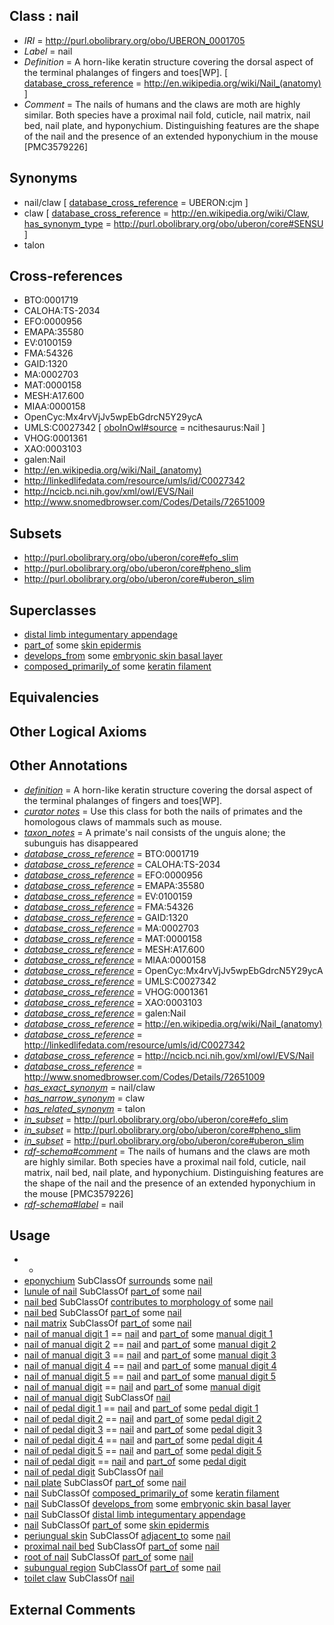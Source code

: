 
## Class : nail

 * *IRI* = http://purl.obolibrary.org/obo/UBERON_0001705
 * *Label* = nail
 * *Definition* = A horn-like keratin structure covering the dorsal aspect of the terminal phalanges of fingers and toes[WP]. [ [database_cross_reference](../../ef/oboInOwl#hasDbXref.md) = http://en.wikipedia.org/wiki/Nail_(anatomy) ]
 * *Comment* = The nails of humans and the claws are moth are highly similar. Both species have a proximal nail fold, cuticle, nail matrix, nail bed, nail plate, and hyponychium. Distinguishing features are the shape of the nail and the presence of an extended hyponychium in the mouse [PMC3579226]

## Synonyms

 * nail/claw [ [database_cross_reference](../../ef/oboInOwl#hasDbXref.md) = UBERON:cjm ]
 * claw [ [database_cross_reference](../../ef/oboInOwl#hasDbXref.md) = http://en.wikipedia.org/wiki/Claw, [has_synonym_type](../../pe/oboInOwl#hasSynonymType.md) = http://purl.obolibrary.org/obo/uberon/core#SENSU ]
 * talon

## Cross-references

 * BTO:0001719
 * CALOHA:TS-2034
 * EFO:0000956
 * EMAPA:35580
 * EV:0100159
 * FMA:54326
 * GAID:1320
 * MA:0002703
 * MAT:0000158
 * MESH:A17.600
 * MIAA:0000158
 * OpenCyc:Mx4rvVjJv5wpEbGdrcN5Y29ycA
 * UMLS:C0027342 [ [oboInOwl#source](../../ce/oboInOwl#source.md) = ncithesaurus:Nail ]
 * VHOG:0001361
 * XAO:0003103
 * galen:Nail
 * http://en.wikipedia.org/wiki/Nail_(anatomy)
 * http://linkedlifedata.com/resource/umls/id/C0027342
 * http://ncicb.nci.nih.gov/xml/owl/EVS/Nail
 * http://www.snomedbrowser.com/Codes/Details/72651009

## Subsets

 * http://purl.obolibrary.org/obo/uberon/core#efo_slim
 * http://purl.obolibrary.org/obo/uberon/core#pheno_slim
 * http://purl.obolibrary.org/obo/uberon/core#uberon_slim

## Superclasses

 * [distal limb integumentary appendage](../../UBERON/64/UBERON_0009564.md)
 * [part_of](../../BFO/50/BFO_0000050.md) some [skin epidermis](../../UBERON/03/UBERON_0001003.md)
 * [develops_from](../../RO/02/RO_0002202.md) some [embryonic skin basal layer](../../UBERON/72/UBERON_0011272.md)
 * [composed_primarily_of](../../RO/73/RO_0002473.md) some [keratin filament](../../GO/95/GO_0045095.md)

## Equivalencies


## Other Logical Axioms


## Other Annotations

 * *[definition](../../IAO/15/IAO_0000115.md)* = A horn-like keratin structure covering the dorsal aspect of the terminal phalanges of fingers and toes[WP].
 * *[curator notes](../../IAO/32/IAO_0000232.md)* = Use this class for both the nails of primates and the homologous claws of mammals such as mouse.
 * *[taxon_notes](../../UBPROP/08/UBPROP_0000008.md)* = A primate's nail consists of the unguis alone; the subunguis has disappeared
 * *[database_cross_reference](../../ef/oboInOwl#hasDbXref.md)* = BTO:0001719
 * *[database_cross_reference](../../ef/oboInOwl#hasDbXref.md)* = CALOHA:TS-2034
 * *[database_cross_reference](../../ef/oboInOwl#hasDbXref.md)* = EFO:0000956
 * *[database_cross_reference](../../ef/oboInOwl#hasDbXref.md)* = EMAPA:35580
 * *[database_cross_reference](../../ef/oboInOwl#hasDbXref.md)* = EV:0100159
 * *[database_cross_reference](../../ef/oboInOwl#hasDbXref.md)* = FMA:54326
 * *[database_cross_reference](../../ef/oboInOwl#hasDbXref.md)* = GAID:1320
 * *[database_cross_reference](../../ef/oboInOwl#hasDbXref.md)* = MA:0002703
 * *[database_cross_reference](../../ef/oboInOwl#hasDbXref.md)* = MAT:0000158
 * *[database_cross_reference](../../ef/oboInOwl#hasDbXref.md)* = MESH:A17.600
 * *[database_cross_reference](../../ef/oboInOwl#hasDbXref.md)* = MIAA:0000158
 * *[database_cross_reference](../../ef/oboInOwl#hasDbXref.md)* = OpenCyc:Mx4rvVjJv5wpEbGdrcN5Y29ycA
 * *[database_cross_reference](../../ef/oboInOwl#hasDbXref.md)* = UMLS:C0027342
 * *[database_cross_reference](../../ef/oboInOwl#hasDbXref.md)* = VHOG:0001361
 * *[database_cross_reference](../../ef/oboInOwl#hasDbXref.md)* = XAO:0003103
 * *[database_cross_reference](../../ef/oboInOwl#hasDbXref.md)* = galen:Nail
 * *[database_cross_reference](../../ef/oboInOwl#hasDbXref.md)* = http://en.wikipedia.org/wiki/Nail_(anatomy)
 * *[database_cross_reference](../../ef/oboInOwl#hasDbXref.md)* = http://linkedlifedata.com/resource/umls/id/C0027342
 * *[database_cross_reference](../../ef/oboInOwl#hasDbXref.md)* = http://ncicb.nci.nih.gov/xml/owl/EVS/Nail
 * *[database_cross_reference](../../ef/oboInOwl#hasDbXref.md)* = http://www.snomedbrowser.com/Codes/Details/72651009
 * *[has_exact_synonym](../../ym/oboInOwl#hasExactSynonym.md)* = nail/claw
 * *[has_narrow_synonym](../../ym/oboInOwl#hasNarrowSynonym.md)* = claw
 * *[has_related_synonym](../../ym/oboInOwl#hasRelatedSynonym.md)* = talon
 * *[in_subset](../../et/oboInOwl#inSubset.md)* = http://purl.obolibrary.org/obo/uberon/core#efo_slim
 * *[in_subset](../../et/oboInOwl#inSubset.md)* = http://purl.obolibrary.org/obo/uberon/core#pheno_slim
 * *[in_subset](../../et/oboInOwl#inSubset.md)* = http://purl.obolibrary.org/obo/uberon/core#uberon_slim
 * *[rdf-schema#comment](../../nt/rdf-schema#comment.md)* = The nails of humans and the claws are moth are highly similar. Both species have a proximal nail fold, cuticle, nail matrix, nail bed, nail plate, and hyponychium. Distinguishing features are the shape of the nail and the presence of an extended hyponychium in the mouse [PMC3579226]
 * *[rdf-schema#label](../../el/rdf-schema#label.md)* = nail

## Usage

 * -
 * [eponychium](../../UBERON/82/UBERON_0004882.md) SubClassOf [surrounds](../../RO/21/RO_0002221.md) some [nail](../../UBERON/05/UBERON_0001705.md)
 * [lunule of nail](../../UBERON/90/UBERON_0011190.md) SubClassOf [part_of](../../BFO/50/BFO_0000050.md) some [nail](../../UBERON/05/UBERON_0001705.md)
 * [nail bed](../../UBERON/73/UBERON_0005273.md) SubClassOf [contributes to morphology of](../../RO/33/RO_0002433.md) some [nail](../../UBERON/05/UBERON_0001705.md)
 * [nail bed](../../UBERON/73/UBERON_0005273.md) SubClassOf [part_of](../../BFO/50/BFO_0000050.md) some [nail](../../UBERON/05/UBERON_0001705.md)
 * [nail matrix](../../UBERON/83/UBERON_0002283.md) SubClassOf [part_of](../../BFO/50/BFO_0000050.md) some [nail](../../UBERON/05/UBERON_0001705.md)
 * [nail of manual digit 1](../../UBERON/73/UBERON_0011273.md) == [nail](../../UBERON/05/UBERON_0001705.md) and [part_of](../../BFO/50/BFO_0000050.md) some [manual digit 1](../../UBERON/63/UBERON_0001463.md)
 * [nail of manual digit 2](../../UBERON/74/UBERON_0011274.md) == [nail](../../UBERON/05/UBERON_0001705.md) and [part_of](../../BFO/50/BFO_0000050.md) some [manual digit 2](../../UBERON/22/UBERON_0003622.md)
 * [nail of manual digit 3](../../UBERON/75/UBERON_0011275.md) == [nail](../../UBERON/05/UBERON_0001705.md) and [part_of](../../BFO/50/BFO_0000050.md) some [manual digit 3](../../UBERON/23/UBERON_0003623.md)
 * [nail of manual digit 4](../../UBERON/76/UBERON_0011276.md) == [nail](../../UBERON/05/UBERON_0001705.md) and [part_of](../../BFO/50/BFO_0000050.md) some [manual digit 4](../../UBERON/24/UBERON_0003624.md)
 * [nail of manual digit 5](../../UBERON/77/UBERON_0011277.md) == [nail](../../UBERON/05/UBERON_0001705.md) and [part_of](../../BFO/50/BFO_0000050.md) some [manual digit 5](../../UBERON/25/UBERON_0003625.md)
 * [nail of manual digit](../../UBERON/65/UBERON_0009565.md) == [nail](../../UBERON/05/UBERON_0001705.md) and [part_of](../../BFO/50/BFO_0000050.md) some [manual digit](../../UBERON/89/UBERON_0002389.md)
 * [nail of manual digit](../../UBERON/65/UBERON_0009565.md) SubClassOf [nail](../../UBERON/05/UBERON_0001705.md)
 * [nail of pedal digit 1](../../UBERON/78/UBERON_0011278.md) == [nail](../../UBERON/05/UBERON_0001705.md) and [part_of](../../BFO/50/BFO_0000050.md) some [pedal digit 1](../../UBERON/31/UBERON_0003631.md)
 * [nail of pedal digit 2](../../UBERON/79/UBERON_0011279.md) == [nail](../../UBERON/05/UBERON_0001705.md) and [part_of](../../BFO/50/BFO_0000050.md) some [pedal digit 2](../../UBERON/32/UBERON_0003632.md)
 * [nail of pedal digit 3](../../UBERON/80/UBERON_0011280.md) == [nail](../../UBERON/05/UBERON_0001705.md) and [part_of](../../BFO/50/BFO_0000050.md) some [pedal digit 3](../../UBERON/33/UBERON_0003633.md)
 * [nail of pedal digit 4](../../UBERON/81/UBERON_0011281.md) == [nail](../../UBERON/05/UBERON_0001705.md) and [part_of](../../BFO/50/BFO_0000050.md) some [pedal digit 4](../../UBERON/34/UBERON_0003634.md)
 * [nail of pedal digit 5](../../UBERON/82/UBERON_0011282.md) == [nail](../../UBERON/05/UBERON_0001705.md) and [part_of](../../BFO/50/BFO_0000050.md) some [pedal digit 5](../../UBERON/35/UBERON_0003635.md)
 * [nail of pedal digit](../../UBERON/67/UBERON_0009567.md) == [nail](../../UBERON/05/UBERON_0001705.md) and [part_of](../../BFO/50/BFO_0000050.md) some [pedal digit](../../UBERON/66/UBERON_0001466.md)
 * [nail of pedal digit](../../UBERON/67/UBERON_0009567.md) SubClassOf [nail](../../UBERON/05/UBERON_0001705.md)
 * [nail plate](../../UBERON/98/UBERON_0008198.md) SubClassOf [part_of](../../BFO/50/BFO_0000050.md) some [nail](../../UBERON/05/UBERON_0001705.md)
 * [nail](../../UBERON/05/UBERON_0001705.md) SubClassOf [composed_primarily_of](../../RO/73/RO_0002473.md) some [keratin filament](../../GO/95/GO_0045095.md)
 * [nail](../../UBERON/05/UBERON_0001705.md) SubClassOf [develops_from](../../RO/02/RO_0002202.md) some [embryonic skin basal layer](../../UBERON/72/UBERON_0011272.md)
 * [nail](../../UBERON/05/UBERON_0001705.md) SubClassOf [distal limb integumentary appendage](../../UBERON/64/UBERON_0009564.md)
 * [nail](../../UBERON/05/UBERON_0001705.md) SubClassOf [part_of](../../BFO/50/BFO_0000050.md) some [skin epidermis](../../UBERON/03/UBERON_0001003.md)
 * [periungual skin](../../UBERON/31/UBERON_0014931.md) SubClassOf [adjacent_to](../../RO/20/RO_0002220.md) some [nail](../../UBERON/05/UBERON_0001705.md)
 * [proximal nail bed](../../UBERON/74/UBERON_0005274.md) SubClassOf [part_of](../../BFO/50/BFO_0000050.md) some [nail](../../UBERON/05/UBERON_0001705.md)
 * [root of nail](../../UBERON/86/UBERON_0015886.md) SubClassOf [part_of](../../BFO/50/BFO_0000050.md) some [nail](../../UBERON/05/UBERON_0001705.md)
 * [subungual region](../../UBERON/05/UBERON_0004105.md) SubClassOf [part_of](../../BFO/50/BFO_0000050.md) some [nail](../../UBERON/05/UBERON_0001705.md)
 * [toilet claw](../../UBERON/12/UBERON_0000212.md) SubClassOf [nail](../../UBERON/05/UBERON_0001705.md)

## External Comments

